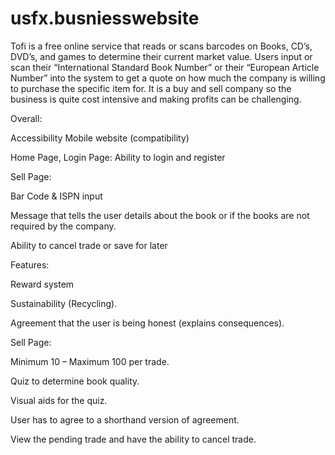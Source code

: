 # usfx.busniesswebsite
Tofi is a free online service that reads or scans barcodes on Books, CD’s, DVD’s, and games to determine their current market value. Users input or scan their “International Standard Book Number” or their “European Article Number” into the system to get a quote on how much the company is willing to purchase the specific item for. It is a buy and sell company so the business is quite cost intensive and making profits can be challenging.

Overall:

Accessibility 
Mobile website (compatibility)
 
Home Page, Login Page:
Ability to login and register
 
Sell Page:

Bar Code & ISPN input
 
Message that tells the user details about the book or if the books are not required by the company. 
 
Ability to cancel trade or save for later

Features: 

Reward system
 
Sustainability (Recycling).
 
Agreement that the user is being honest (explains consequences).
 
Sell Page:

Minimum 10 – Maximum 100 per trade.
 
Quiz to determine book quality.
 
Visual aids for the quiz.
 
User has to agree to a shorthand version of agreement.
 
View the pending trade and have the ability to cancel trade.

